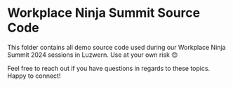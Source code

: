 
#  Workplace Ninja Summit Source Code
This folder contains all demo source code used during our Workplace Ninja Summit 2024 sessions in Luzwern.
Use at your own risk 😊

Feel free to reach out if you have questions in regards to these topics. Happy to connect!
